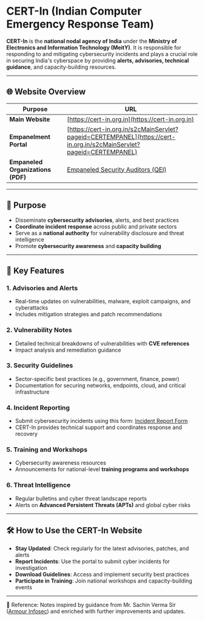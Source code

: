 
# CERT-In (Indian Computer Emergency Response Team)

**CERT-In** is the **national nodal agency of India** under the **Ministry of Electronics and Information Technology (MeitY)**. It is responsible for responding to and mitigating cybersecurity incidents and plays a crucial role in securing India's cyberspace by providing **alerts, advisories, technical guidance**, and capacity-building resources.

---

## 🌐 Website Overview

| Purpose                           | URL                                                                                                                  |
| --------------------------------- | -------------------------------------------------------------------------------------------------------------------- |
| **Main Website**                  | [https://cert-in.org.in](https://cert-in.org.in)                                                                     |
| **Empanelment Portal**            | [https://cert-in.org.in/s2cMainServlet?pageid=CERTEMPANEL](https://cert-in.org.in/s2cMainServlet?pageid=CERTEMPANEL) |
| **Empaneled Organizations (PDF)** | [Empaneled Security Auditors (QEI)](https://cert-in.org.in/PDF/QEILIST.pdf)                                          |

---

## 🎯 Purpose

* Disseminate **cybersecurity advisories**, alerts, and best practices
* **Coordinate incident response** across public and private sectors
* Serve as a **national authority** for vulnerability disclosure and threat intelligence
* Promote **cybersecurity awareness** and **capacity building**

---

## 🔑 Key Features

### 1. Advisories and Alerts

* Real-time updates on vulnerabilities, malware, exploit campaigns, and cyberattacks
* Includes mitigation strategies and patch recommendations

### 2. Vulnerability Notes

* Detailed technical breakdowns of vulnerabilities with **CVE references**
* Impact analysis and remediation guidance

### 3. Security Guidelines

* Sector-specific best practices (e.g., government, finance, power)
* Documentation for securing networks, endpoints, cloud, and critical infrastructure

### 4. Incident Reporting

* Submit cybersecurity incidents using this form:
  [Incident Report Form](https://cert-in.org.in/s2cMainServlet?pageid=INCREPFORM)
* CERT-In provides technical support and coordinates response and recovery

### 5. Training and Workshops

* Cybersecurity awareness resources
* Announcements for national-level **training programs and workshops**

### 6. Threat Intelligence

* Regular bulletins and cyber threat landscape reports
* Alerts on **Advanced Persistent Threats (APTs)** and global cyber risks

---

## 🛠️ How to Use the CERT-In Website

* **Stay Updated**: Check regularly for the latest advisories, patches, and alerts
* **Report Incidents**: Use the portal to submit cyber incidents for investigation
* **Download Guidelines**: Access and implement security best practices
* **Participate in Training**: Join national workshops and capacity-building events

---

📖 Reference: Notes inspired by guidance from Mr. Sachin Verma Sir ([Armour Infosec](https://www.armourinfosec.com/)) and enriched with further improvements and updates.

